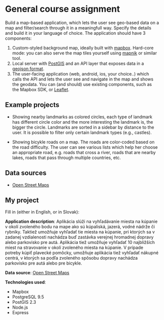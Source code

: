 # General course assignment

Build a map-based application, which lets the user see geo-based data on a map and filter/search through it in a meaningfull way. Specify the details and build it in your language of choice. The application should have 3 components:

1. Custom-styled background map, ideally built with [mapbox](http://mapbox.com). Hard-core mode: you can also serve the map tiles yourself using [mapnik](http://mapnik.org/) or similar tool.
2. Local server with [PostGIS](http://postgis.net/) and an API layer that exposes data in a [geojson format](http://geojson.org/).
3. The user-facing application (web, android, ios, your choice..) which calls the API and lets the user see and navigate in the map and shows the geodata. You can (and should) use existing components, such as the Mapbox SDK, or [Leaflet](http://leafletjs.com/).

## Example projects

- Showing nearby landmarks as colored circles, each type of landmark has different circle color and the more interesting the landmark is, the bigger the circle. Landmarks are sorted in a sidebar by distance to the user. It is possible to filter only certain landmark types (e.g., castles).

- Showing bicykle roads on a map. The roads are color-coded based on the road difficulty. The user can see various lists which help her choose an appropriate road, e.g. roads that cross a river, roads that are nearby lakes, roads that pass through multiple countries, etc.

## Data sources

- [Open Street Maps](https://www.openstreetmap.org/)

## My project

Fill in (either in English, or in Slovak):

**Application description**: Aplikácia slúži na vyhľadávanie miesta na kúpanie v okolí zvoleného bodu na mape ako sú kúpaliská, jazerá, vodné nádrže či rybníky. Taktiež umožňuje vyhľadať tie miesta na kúpanie, pri ktorých sa v zadanej vzdialenosti nachádza buď zastávka verejnej hromadnej dopravy alebo parkovisko pre autá. Aplikácia tiež umožňuje vyhľadať 10 najbližších miest na stravovanie v okolí zvoleného miesta na kúpanie. V prípade potreby kúpiť plavecké pomôcky, umožňuje aplikácia tiež vyhľadať nákupné centrá, v ktorých sa podľa zvoleného spôsobu dopravy nachádza parkovisko pre autá alebo pre bicykle.

**Data source**: [Open Street Maps](https://www.openstreetmap.org/)

**Technologies used**: 
- Mapbox 
- PostgreSQL 9.5 
- PostGIS 2.3
- Node.js
- Express


